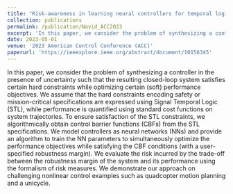 ```yaml
---
title: "Risk-awareness in learning neural controllers for temporal logic objectives"
collection: publications
permalink: /publication/Navid_ACC2023
excerpt: 'In this paper, we consider the problem of synthesizing a controller in the presence of uncertainty such that the resulting closed-loop system satisfies certain hard constraints while optimizing certain (soft) performance objectives. We assume that the hard constraints encoding safety or mission-critical specifications are expressed using Signal Temporal Logic (STL), while performance is quantified using standard cost functions on system trajectories. To ensure satisfaction of the STL constraints, we algorithmically obtain control barrier functions (CBFs) from the STL specifications. We model controllers as neural networks (NNs) and provide an algorithm to train the NN parameters to simultaneously optimize the performance objectives while satisfying the CBF conditions (with a user-specified robustness margin). We evaluate the risk incurred by the trade-off between the robustness margin of the system and its performance using the formalism of risk measures. We demonstrate our approach on challenging nonlinear control examples such as quadcopter motion planning and a unicycle.'
date: 2023-05-01
venue: '2023 American Control Conference (ACC)'
paperurl: 'https://ieeexplore.ieee.org/abstract/document/10156345'
---
```


In this paper, we consider the problem of synthesizing a controller in the presence of uncertainty such that the resulting closed-loop system satisfies certain hard constraints while optimizing certain (soft) performance objectives. We assume that the hard constraints encoding safety or mission-critical specifications are expressed using Signal Temporal Logic (STL), while performance is quantified using standard cost functions on system trajectories. To ensure satisfaction of the STL constraints, we algorithmically obtain control barrier functions (CBFs) from the STL specifications. We model controllers as neural networks (NNs) and provide an algorithm to train the NN parameters to simultaneously optimize the performance objectives while satisfying the CBF conditions (with a user-specified robustness margin). We evaluate the risk incurred by the trade-off between the robustness margin of the system and its performance using the formalism of risk measures. We demonstrate our approach on challenging nonlinear control examples such as quadcopter motion planning and a unicycle.
